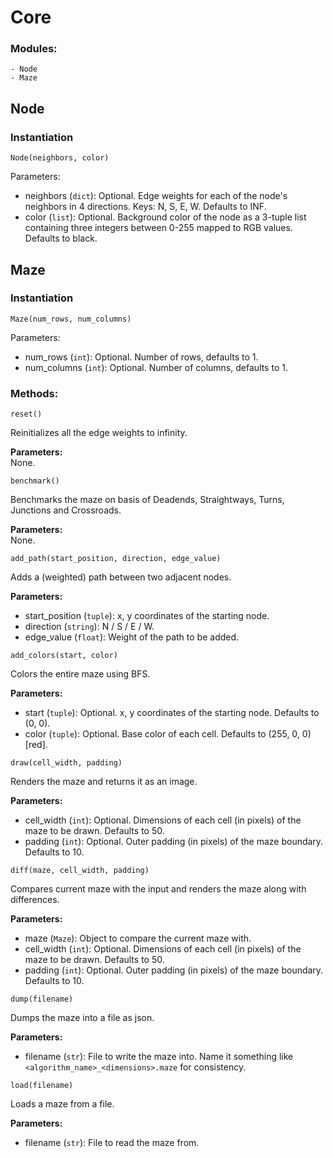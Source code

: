 # Core
### Modules:  
```
- Node
- Maze
```

## Node
### Instantiation
```
Node(neighbors, color)
```
Parameters: 
- neighbors (`dict`): Optional. Edge weights for each of the node's neighbors in 4 directions. Keys: N, S, E, W. Defaults to INF.
- color (`list`): Optional. Background color of the node as a 3-tuple list containing three integers between 0-255 mapped to RGB values. Defaults to black.

## Maze
### Instantiation
``` 
Maze(num_rows, num_columns) 
```
Parameters: 
- num_rows (`int`): Optional. Number of rows, defaults to 1.
- num_columns (`int`): Optional. Number of columns, defaults to 1.


### Methods:
```
reset()
```
Reinitializes all the edge weights to infinity. 
   
**Parameters:**  
None.
```
benchmark()
```
Benchmarks the maze on basis of Deadends, Straightways, Turns, Junctions and Crossroads. 
   
**Parameters:**  
None.

```
add_path(start_position, direction, edge_value)
```
Adds a (weighted) path between two adjacent nodes.

**Parameters:**
- start_position (`tuple`): x, y coordinates of the starting node.
- direction (`string`): N / S / E / W.
- edge_value (`float`): Weight of the path to be added.

```
add_colors(start, color)
```
Colors the entire maze using BFS.

**Parameters:**
- start (`tuple`): Optional. x, y coordinates of the starting node. Defaults to (0, 0).
- color (`tuple`): Optional. Base color of each cell. Defaults to (255, 0, 0) [red]. 

```
draw(cell_width, padding)
```
Renders the maze and returns it as an image.

**Parameters:**
- cell_width (`int`): Optional. Dimensions of each cell (in pixels) of the maze to be drawn. Defaults to 50.
- padding (`int`): Optional. Outer padding (in pixels) of the maze boundary. Defaults to 10.

```
diff(maze, cell_width, padding)
```
Compares current maze with the input and renders the maze along with differences.

**Parameters:**
- maze (`Maze`): Object to compare the current maze with.
- cell_width (`int`): Optional. Dimensions of each cell (in pixels) of the maze to be drawn. Defaults to 50.
- padding (`int`): Optional. Outer padding (in pixels) of the maze boundary. Defaults to 10.

```
dump(filename)
```
Dumps the maze into a file as json.

**Parameters:**
- filename (`str`): File to write the maze into. Name it something like `<algorithm_name>_<dimensions>.maze` for consistency.

```
load(filename)
```
Loads a maze from a file.

**Parameters:**
- filename (`str`): File to read the maze from.

